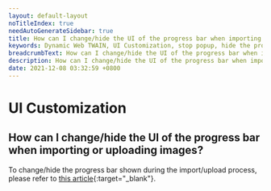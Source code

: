 ```yaml
---
layout: default-layout
noTitleIndex: true
needAutoGenerateSidebar: true
title: How can I change/hide the UI of the progress bar when importing or uploading images?
keywords: Dynamic Web TWAIN, UI Customization, stop popup, hide the progress bar
breadcrumbText: How can I change/hide the UI of the progress bar when importing or uploading images?
description: How can I change/hide the UI of the progress bar when importing or uploading images?
date: 2021-12-08 03:32:59 +0800
---
```


# UI Customization

## How can I change/hide the UI of the progress bar when importing or uploading images?

To change/hide the progress bar shown during the import/upload process, please refer to [this article](/_articles/extended-usage/ui-customization.md#progress-bar){:target="_blank"}.

